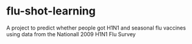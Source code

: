 # flu-shot-learning
A project to predict whether people got H1N1 and seasonal flu vaccines using data from the Nationall 2009 H1N1 Flu Survey
